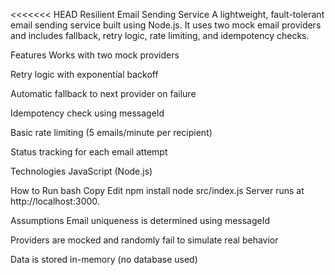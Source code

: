 <<<<<<< HEAD
Resilient Email Sending Service
A lightweight, fault-tolerant email sending service built using Node.js. It uses two mock email providers and includes fallback, retry logic, rate limiting, and idempotency checks.

Features
Works with two mock providers

Retry logic with exponential backoff

Automatic fallback to next provider on failure

Idempotency check using messageId

Basic rate limiting (5 emails/minute per recipient)

Status tracking for each email attempt

Technologies
JavaScript (Node.js)
 
 How to Run
bash
Copy
Edit
npm install
node src/index.js
Server runs at http://localhost:3000.

Assumptions
Email uniqueness is determined using messageId

Providers are mocked and randomly fail to simulate real behavior

Data is stored in-memory (no database used)

